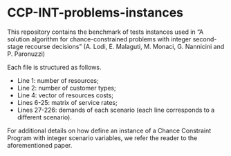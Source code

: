 # CCP-INT-problems-instances
This repository contains the benchmark of tests instances used in “A solution algorithm for chance-constrained problems with integer second-stage recourse decisions” (A. Lodi, E. Malaguti, M. Monaci, G. Nannicini and P. Paronuzzi)

Each file is structured as follows.
- Line 1: number of resources;
- Line 2: number of customer types;
- Line 4: vector of resources costs;
- Lines 6-25: matrix of service rates;
- Lines 27-226: demands of each scenario (each line corresponds to a different scenario).

For additional details on how define an instance of a Chance Constraint Program with integer scenario variables, we refer the reader to the aforementioned paper. 
